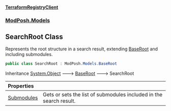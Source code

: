 #### [TerraformRegistryClient](index.md 'index')
### [ModPosh.Models](ModPosh.Models.md 'ModPosh.Models')

## SearchRoot Class

Represents the root structure in a search result, extending [BaseRoot](ModPosh.Models.BaseRoot.md 'ModPosh.Models.BaseRoot') and including submodules.

```csharp
public class SearchRoot : ModPosh.Models.BaseRoot
```

Inheritance [System.Object](https://docs.microsoft.com/en-us/dotnet/api/System.Object 'System.Object') &#129106; [BaseRoot](ModPosh.Models.BaseRoot.md 'ModPosh.Models.BaseRoot') &#129106; SearchRoot

| Properties | |
| :--- | :--- |
| [Submodules](ModPosh.Models.SearchRoot.Submodules.md 'ModPosh.Models.SearchRoot.Submodules') | Gets or sets the list of submodules included in the search result. |
